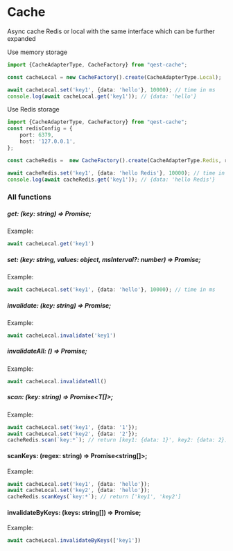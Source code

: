 # Cache

Async cache Redis or local with the same interface
which can be further expanded

Use memory storage 
```typescript
import {CacheAdapterType, CacheFactory} from "qest-cache";

const cacheLocal = new CacheFactory().create(CacheAdapterType.Local);

await cacheLocal.set('key1', {data: 'hello'}, 10000); // time in ms
console.log(await cacheLocal.get('key1')); // {data: 'hello'}
```

Use Redis storage
```typescript
import {CacheAdapterType, CacheFactory} from "qest-cache";
const redisConfig = {
    port: 6379,
    host: '127.0.0.1',
};

const cacheRedis =  new CacheFactory().create(CacheAdapterType.Redis, redisConfig);

await cacheRedis.set('key1', {data: 'hello Redis'}, 10000); // time in ms
console.log(await cacheRedis.get('key1')); // {data: 'hello Redis'}
```

###  All functions

##### get: <T>(key: string) => Promise<T>;
Example: 
```typescript
await cacheLocal.get('key1')
```
##### set: (key: string, values: object, msInterval?: number) => Promise<void>;
Example: 
```typescript
await cacheLocal.set('key1', {data: 'hello'}, 10000); // time in ms
```

##### invalidate: (key: string) => Promise<void>;
Example: 
```typescript
await cacheLocal.invalidate('key1')
```

##### invalidateAll: () => Promise<void>;
Example: 
```typescript
await cacheLocal.invalidateAll()
```

##### scan: <T>(key: string) => Promise<T[]>;
Example: 
```typescript
await cacheLocal.set('key1', {data: '1'}); 
await cacheLocal.set('key2', {data: '2'});
cacheRedis.scan(`key:*`); // return [key1: {data: 1}', key2: {data: 2}]   
```
####  scanKeys: <T>(regex: string) => Promise<string[]>;  

Example: 
```typescript
await cacheLocal.set('key1', {data: 'hello'}); 
await cacheLocal.set('key2', {data: 'hello'});
cacheRedis.scanKeys(`key:*`); // return ['key1', 'key2']    
```

####  invalidateByKeys: (keys: string[]) => Promise<void>;
Example: 
```typescript
await cacheLocal.invalidateByKeys(['key1'])
```
